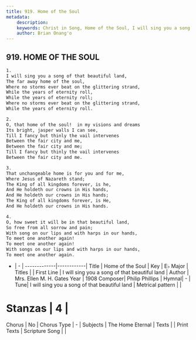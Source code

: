 ```yaml
---
title: 919. Home of the Soul
metadata:
    description: 
    keywords: Christ in Song, Home of the Soul, I will sing you a song of that beautiful land, 
    author: Brian Onang'o
---
```



## 919. HOME OF THE SOUL

```txt
1.
I will sing you a song of that beautiful land,
The far away home of the soul,
Where no storms ever beat on the glittering strand,
While the years of eternity roll,
While the years of eternity roll;
Where no storms ever beat on the glittering strand,
While the years of eternity roll.

2.
O, that home of the soul!  in my visions and dreams
Its bright, jasper walls I can see,
Till I fancy but thinly the vail intervenes
Between the fair city and me,
Between the fair city and me;
Till I fancy but thinly the vail intervenes
Between the fair city and me.

3.
That unchangeable home is for you and for me,
Where Jesus of Nazareth stand;
The King of all kingdoms forever, is he,
And He holdeth our crowns in His hands,
And He holdeth our crowns in His hands;
The King of all kingdoms forever, is He,
And He holdeth our crowns in His hands.

4.
O, how sweet it will be in that beautiful land,
So free from all sorrow and pain;
With song on our lips and with harps in our hands,
To meet one another again!
To meet one another again!
With songs on our lips and with harps in our hands,
To meet one another again.


```

- |   -  |
-------------|------------|
Title | Home of the Soul |
Key | E♭ Major |
Titles |  |
First Line | I will sing you a song of that beautiful land |
Author | Mrs. Ellen M. H. Gates
Year | 1908
Composer| Philip Phillips |
Hymnal|  - |
Tune| I will sing you a song of that beautiful land |
Metrical pattern | |
# Stanzas | 4 |
Chorus | No |
Chorus Type | - |
Subjects | The Home Eternal |
Texts |  |
Print Texts | 
Scripture Song |  |
  
